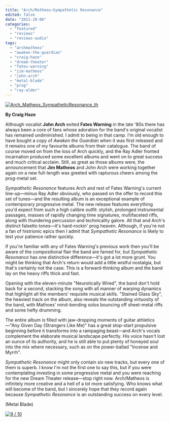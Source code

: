 ```yaml
---
title: "Arch/Matheos—Sympathetic Resonance"
edited: false
date: "2011-10-06"
categories:
  - "featured"
  - "reviews"
  - "reviews-audio"
tags:
  - "archmatheos"
  - "awaken-the-guardian"
  - "craig-haze"
  - "dream-theater"
  - "fates-warning"
  - "jim-matheos"
  - "john-arch"
  - "metal-blade"
  - "prog"
  - "ray-alder"
---
```


[![](http://www.hellbound.ca/wp-content/uploads/2011/10/Arch_Matheos_SympatheticResonance_th.jpg "Arch_Matheos_SympatheticResonance_th")](http://www.hellbound.ca/wp-content/uploads/2011/10/Arch_Matheos_SympatheticResonance_th.jpg)

**By Craig Haze**

Although vocalist **John Arch** exited **Fates Warning** in the late '80s there has always been a core of fans whose adoration for the band's original vocalist has remained undiminished. I admit to being in that camp. I’m old enough to have bought a copy of _Awaken the Guardian_ when it was first released and it remains one of my favourite albums from their catalogue. The band of course moved on from the loss of Arch quickly, and the Ray Adler fronted incarnation produced some excellent albums and went on to great success and much critical acclaim. Still, as great as those albums were, the announcement that **Jim Matheos** and John Arch were working together again on a new full-length was greeted with rapturous cheers among the prog-metal set.

_Sympathetic Resonance_ features Arch and rest of Fates Warning's current line-up—minus Ray Adler obviously, who passed on the offer to record this set of tunes—and the resulting album is an exceptional example of contemporary progressive metal. The new release features everything you'd expect from such a high calibre outfit: stylish, prolonged instrumental passages, masses of rapidly changing time signatures, multifaceted riffs, along with thundering percussion and technicality galore. All that and Arch's distinct falsetto tones—it's hard-rockin' prog heaven. Although, if you're not a fan of histrionic epics then I admit that _Sympathetic Resonance_ is likely to test your patience rather quickly.

If you're familiar with any of Fates Warning's previous work then you'll be aware of the compositional flair the band are famed for, but _Sympathetic Resonance_ has one distinctive difference—it's got a lot more grunt. You might be thinking that Arch's return would add a little wistful nostalgia, but that's certainly not the case. This is a forward-thinking album and the band lay on the heavy riffs thick and fast.

Opening with the eleven-minute "Neurotically Wired", the band don't hold back for a second, stacking the song with all manner of warping dynamics that highlight all the members' requisite musical skills. "Stained Glass Sky", the heaviest track on the album, also reveals the outstanding virtuosity of the band, with Mathoes' mind-bending solos bouncing off sheet-metal riffs and some hefty drumming.

The entire album is filled with jaw-dropping moments of guitar athletics—"Any Given Day (Strangers Like Me)" has a great stop-start propulsive beginning before it transforms into a rampaging beast—and Arch's vocals complement the elaborate musical landscape perfectly. His voice hasn't lost an ounce of its authority, and he is still able to put plenty of honeyed soul into the mix where necessary, such as on the power-ballad "Incense and Myrrh".

_Sympathetic Resonance_ might only contain six new tracks, but every one of them is superb. I know I'm not the first one to say this, but if you were contemplating investing in some progressive metal and you were reaching for the new Dream Theater release—stop right now. Arch/Matheos is infinitely more creative and a hell of a lot more satisfying. Who knows what will become of the band, but I sincerely hope that they record again because _Sympathetic Resonance_ is an outstanding success on every level.

(Metal Blade)

[![](http://www.hellbound.ca/wp-content/uploads/2009/05/review9.png "9 / 10")](http://www.hellbound.ca/wp-content/uploads/2009/05/review9.png)
